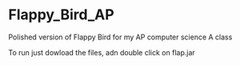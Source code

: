 # Flappy_Bird_AP
Polished version of Flappy Bird for my AP computer science A class

To run just dowload the files, adn double click on flap.jar
